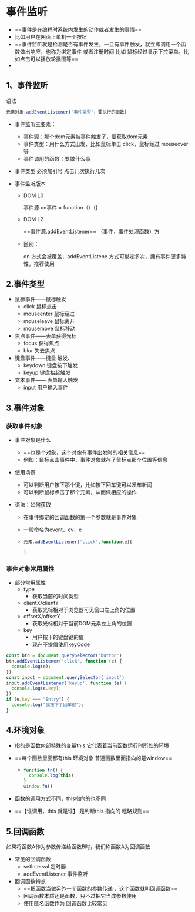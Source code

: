 # 事件监听

+ ==事件是在编程时系统内发生的动作或者发生的事情==
+ 比如用户在网页上单机一个按钮
+ ==事件监听就是检测是否有事件发生，一旦有事件触发，就立即调用一个函数做出响应，也称为绑定事件 或者注册时间  比如 鼠标经过显示下拉菜单，比如点击可以播放轮播图等==
+ 

## 1、事件监听

语法

``` js
元素对象.addEventListener('事件类型'，要执行的函数)
```

+ 事件监听三要素：
  + 事件源：那个dom元素被事件触发了，要获取dom元素
  + 事件类型：用什么方式出发，比如鼠标单击 click，鼠标经过 mouseover等 
  + 事件调用的函数：要做什么事
  
+ 事件类型 必须加引号  点击几次执行几次

+ 事件监听版本

  + DOM L0

    事件源.on事件 = function（）{}

  + DOM L2

    ==事件源.addEventListener== （事件，事件处理函数）方

  + 区别：

    on 方式会被覆盖，addEventListene 方式可绑定多次，拥有事件更多特性，推荐使用

## 2.事件类型

+ 鼠标事件——鼠标触发
  + click 鼠标点击
  + mouseenter 鼠标经过
  + mouseleave 鼠标离开
  + mousemove 鼠标移动
+ 焦点事件——表单获得光标
  + focus  获得焦点
  + blur 失去焦点
+ 键盘事件——键盘 触发、
  + keydown 键盘按下触发
  + keyup 键盘抬起触发
+ 文本事件—— 表单输入触发
  + input 用户输入事件





## 3.事件对象

### 获取事件对象

+ 事件对象是什么

  + ==也是个对象，这个对像有事件出发时的相关信息==
  + 例如：鼠标点击事件中，事件对象就存了鼠标点那个位置等信息

+ 使用场景

  + 可以判断用户按下那个键，比如按下回车键可以发布新闻
  + 可以判断鼠标点击了那个元素，从而做相应的操作

+ 语法：如何获取

  + 在事件绑定的回调函数的第一个参数就是事件对象

  + 一般命名为event、ev、e

  + ``` js
    元素.addEventListener('click',function(e){
    
    )
    ```

### 事件对象常用属性

+ 部分常用属性
  + type
    + 获取当前的时间类型
  + clientX/clientY
    + 获取光标相对于浏览器可见窗口左上角的位置
  + offsetX/offsetY
    + 获取光标相对于当前DOM元素左上角的位置
  + key
    + 用户按下的键盘键的值
    + 现在不提倡使用keyCode

``` js
const btn = document.querySelector('button')
btn.addEventListener('click', function (e) {
  console.log(e);
})
const input = document.querySelector('input')
input.addEventListener('keyup', function (e) {
  console.log(e.key);
})
if (e.key === "Entry") {
  console.log("我按下了回车键");
}
```



## 4.环境对象

+ 指的是函数内部特殊的变量this 它代表着当前函数运行时所处的环境

+ ==每个函数里面都有this 环境对象  普通函数里面指向的是window==

  + ``` js
    function fn() {
      console.log(this);
    }
    window.fn()
    ```

+ 函数的调用方式不同，this指向的也不同

+ ==【谁调用，this 就是谁】 是判断this 指向的 粗略规则==



## 5.回调函数

如果将函数A作为参数传递给函数B时，我们称函数A为回调函数

+ 常见的回调函数 
  + setInterval	 定时器
  + addEventListener  事件监听
+ 回调函数特点
  + ==把函数当做另外一个函数的参数传递 ，这个函数就叫回调函数==
  + 回调函数本质还是函数，只不过把它当成参数使用
  + 使用匿名函数作为 回调函数比较常见

